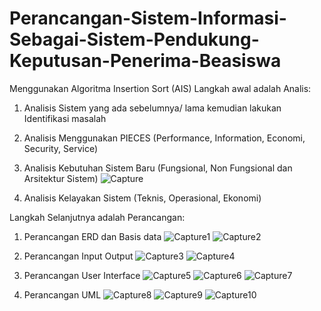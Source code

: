 # Perancangan-Sistem-Informasi-Sebagai-Sistem-Pendukung-Keputusan-Penerima-Beasiswa
Menggunakan Algoritma Insertion Sort (AIS)
Langkah awal adalah Analis:
1. Analisis Sistem yang ada sebelumnya/ lama kemudian lakukan Identifikasi masalah
2. Analisis Menggunakan PIECES (Performance, Information, Economi, Security, Service)
3. Analisis Kebutuhan Sistem Baru (Fungsional, Non Fungsional dan Arsitektur Sistem)
![Capture](https://user-images.githubusercontent.com/55064831/66945005-80d9a600-f078-11e9-8c76-2aa38ff97ce9.PNG)

4. Analisis Kelayakan Sistem (Teknis, Operasional, Ekonomi)

Langkah Selanjutnya adalah Perancangan:
1. Perancangan ERD dan Basis data
![Capture1](https://user-images.githubusercontent.com/55064831/66945846-ef6b3380-f079-11e9-8036-ce0f2b9d5efc.PNG)
![Capture2](https://user-images.githubusercontent.com/55064831/66945446-46243d80-f079-11e9-8d6c-4f84e35a7dc5.PNG)

2. Perancangan Input Output
![Capture3](https://user-images.githubusercontent.com/55064831/66945448-46bcd400-f079-11e9-8af6-d3ba91938bf4.PNG)
![Capture4](https://user-images.githubusercontent.com/55064831/66945451-46bcd400-f079-11e9-91fb-23b98dbd1f41.PNG)

3. Perancangan User Interface
![Capture5](https://user-images.githubusercontent.com/55064831/66945453-46bcd400-f079-11e9-8de0-64be87190d92.PNG)
![Capture6](https://user-images.githubusercontent.com/55064831/66945454-47556a80-f079-11e9-9e64-be04b367f1ab.PNG)
![Capture7](https://user-images.githubusercontent.com/55064831/66945455-47556a80-f079-11e9-9892-5f10aa425be7.PNG)

4. Perancangan UML
![Capture8](https://user-images.githubusercontent.com/55064831/66945458-47ee0100-f079-11e9-90e5-84ac06b30192.PNG)
![Capture9](https://user-images.githubusercontent.com/55064831/66945460-47ee0100-f079-11e9-8d59-4aacca4c18a0.PNG)
![Capture10](https://user-images.githubusercontent.com/55064831/66945461-47ee0100-f079-11e9-9006-69816488fdfa.PNG)




